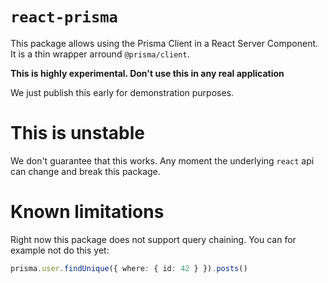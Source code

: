 # `react-prisma`

This package allows using the Prisma Client in a React Server Component.
It is a thin wrapper arround `@prisma/client`.

**This is highly experimental. Don't use this in any real application**

We just publish this early for demonstration purposes.

# This is unstable

We don't guarantee that this works. Any moment the underlying `react` api can change and break this package.

# Known limitations

Right now this package does not support query chaining.
You can for example not do this yet:

```ts
prisma.user.findUnique({ where: { id: 42 } }).posts()
```

